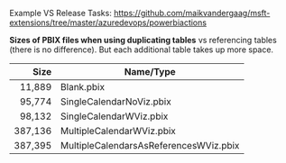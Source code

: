 Example VS Release Tasks: https://github.com/maikvandergaag/msft-extensions/tree/master/azuredevops/powerbiactions


**Sizes of PBIX files when using duplicating tables** vs referencing tables (there is no difference). But each additional table takes up more space.

|Size|Name/Type|
|---:|---|
| 11,889|Blank.pbix
| 95,774|SingleCalendarNoViz.pbix
| 98,132|SingleCalendarWViz.pbix
|387,136|MultipleCalendarWViz.pbix
|387,395|MultipleCalendarsAsReferencesWViz.pbix

